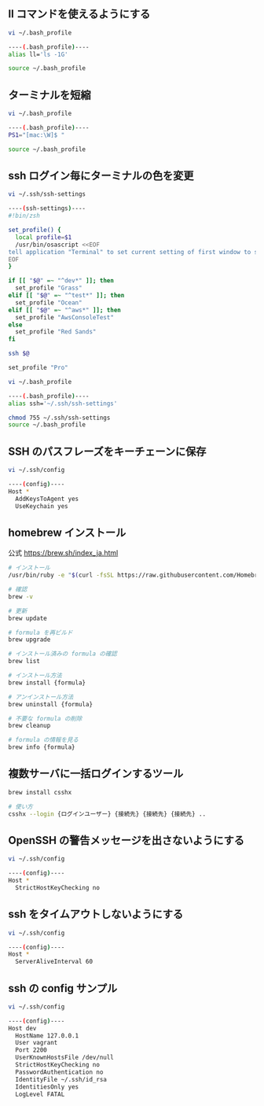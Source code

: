 ## ll コマンドを使えるようにする
```bash
vi ~/.bash_profile

----(.bash_profile)----
alias ll='ls -1G'
```
```bash
source ~/.bash_profile
```

## ターミナルを短縮
```bash
vi ~/.bash_profile

----(.bash_profile)----
PS1="[mac:\W]$ "
```
```bash
source ~/.bash_profile
```

## ssh ログイン毎にターミナルの色を変更
```bash
vi ~/.ssh/ssh-settings

----(ssh-settings)----
#!bin/zsh

set_profile() {
  local profile=$1
  /usr/bin/osascript <<EOF
tell application "Terminal" to set current setting of first window to settings set "$profile"
EOF
}

if [[ "$@" =~ "^dev*" ]]; then
  set_profile "Grass"
elif [[ "$@" =~ "^test*" ]]; then
  set_profile "Ocean"
elif [[ "$@" =~ "^aws*" ]]; then
  set_profile "AwsConsoleTest"
else
  set_profile "Red Sands"
fi

ssh $@

set_profile "Pro"
```
```bash
vi ~/.bash_profile

----(.bash_profile)----
alias ssh='~/.ssh/ssh-settings'
```
```bash
chmod 755 ~/.ssh/ssh-settings
source ~/.bash_profile
```
## SSH のパスフレーズをキーチェーンに保存
```bash
vi ~/.ssh/config

----(config)----
Host *
  AddKeysToAgent yes
  UseKeychain yes
```

## homebrew インストール
公式 https://brew.sh/index_ja.html
```bash
# インストール
/usr/bin/ruby -e "$(curl -fsSL https://raw.githubusercontent.com/Homebrew/install/master/install)"

# 確認
brew -v 

# 更新
brew update

# formula を再ビルド
brew upgrade

# インストール済みの formula の確認
brew list

# インストール方法
brew install {formula}

# アンインストール方法
brew uninstall {formula}

# 不要な formula の削除
brew cleanup

# formula の情報を見る
brew info {formula}
```

## 複数サーバに一括ログインするツール
```bash
brew install csshx

# 使い方
csshx --login {ログインユーザー} {接続先} {接続先} {接続先} ..
```

## OpenSSH の警告メッセージを出さないようにする
```bash
vi ~/.ssh/config

----(config)----
Host *
  StrictHostKeyChecking no
```

## ssh をタイムアウトしないようにする
```bash
vi ~/.ssh/config

----(config)----
Host *
  ServerAliveInterval 60
```

## ssh の config サンプル
```bash
vi ~/.ssh/config

----(config)----
Host dev
  HostName 127.0.0.1
  User vagrant
  Port 2200
  UserKnownHostsFile /dev/null
  StrictHostKeyChecking no
  PasswordAuthentication no
  IdentityFile ~/.ssh/id_rsa
  IdentitiesOnly yes
  LogLevel FATAL
```
